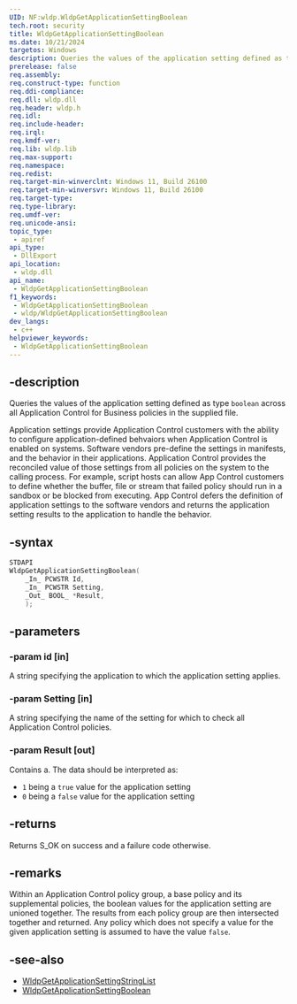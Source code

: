 ```yaml
---
UID: NF:wldp.WldpGetApplicationSettingBoolean
tech.root: security
title: WldpGetApplicationSettingBoolean
ms.date: 10/21/2024
targetos: Windows
description: Queries the values of the application setting defined as type `boolean` across all Application Control for Business policies in the supplied file.
prerelease: false
req.assembly: 
req.construct-type: function
req.ddi-compliance: 
req.dll: wldp.dll
req.header: wldp.h
req.idl: 
req.include-header: 
req.irql: 
req.kmdf-ver: 
req.lib: wldp.lib
req.max-support: 
req.namespace: 
req.redist: 
req.target-min-winverclnt: Windows 11, Build 26100
req.target-min-winversvr: Windows 11, Build 26100
req.target-type: 
req.type-library: 
req.umdf-ver: 
req.unicode-ansi: 
topic_type:
 - apiref
api_type:
 - DllExport
api_location:
 - wldp.dll
api_name:
 - WldpGetApplicationSettingBoolean
f1_keywords:
 - WldpGetApplicationSettingBoolean
 - wldp/WldpGetApplicationSettingBoolean
dev_langs:
 - c++
helpviewer_keywords:
 - WldpGetApplicationSettingBoolean
---
```


## -description

Queries the values of the application setting defined as type `boolean` across all Application Control for Business policies in the supplied file.

Application settings provide Application Control customers with the ability to configure application-defined behvaiors when Application Control is enabled on systems. Software vendors pre-define the settings in manifests, and the behavior in their applications. Application Control provides the reconciled value of those settings from all policies on the system to the calling process. For example, script hosts can allow App Control customers to define whether the buffer, file or stream that failed policy should run in a sandbox or be blocked from executing. App Control defers the definition of application settings to the software vendors and returns the application setting results to the application to handle the behavior. 

## -syntax

```c++
STDAPI
WldpGetApplicationSettingBoolean(
    _In_ PCWSTR Id, 
    _In_ PCWSTR Setting, 
    _Out_ BOOL_ *Result, 
    );
```

## -parameters

### -param id [in]

A string specifying the application to which the application setting applies.

### -param Setting [in]

A string specifying the name of the setting for which to check all Application Control policies. 

### -param Result [out]

Contains a. The data should be interpreted as: 

- `1` being a `true` value for the application setting
- `0` being a `false` value for the application setting

## -returns

Returns S_OK on success and a failure code otherwise.

## -remarks

Within an Application Control policy group, a base policy and its supplemental policies, the boolean values for the application setting are unioned together. The results from each policy group are then intersected together and returned. Any policy which does not specify a value for the given application setting is assumed to have the value `false`.  

## -see-also

- [WldpGetApplicationSettingStringList](nf-wldp-wldpgetapplicationsettingstringlist.md)
- [WldpGetApplicationSettingBoolean](nf-wldp-wldpgetapplicationsettingboolean.md)